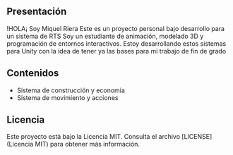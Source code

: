 ## Presentación
!HOLA¡ Soy Miquel Riera
Este es un proyecto personal bajo desarrollo para un sistema de RTS
Soy un estudiante de animación, modelado 3D y programación de entornos interactivos.
Estoy desarrollando estos sistemas para Unity con la idea de tener ya las bases para mi trabajo de fin de grado

## Contenidos
- Sistema de construcción y economia
- Sistema de movimiento y acciones

## Licencia
Este proyecto está bajo la Licencia MIT. Consulta el archivo [LICENSE](Licencia MIT) para obtener más información.
